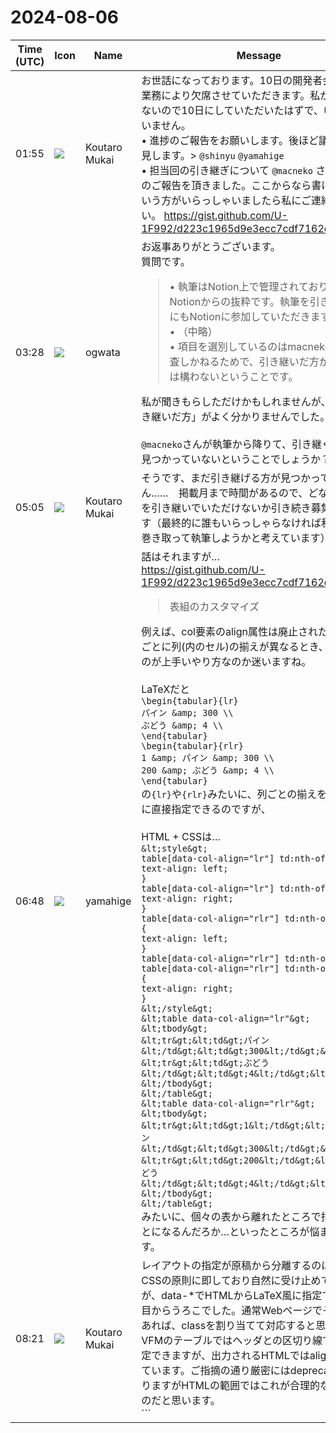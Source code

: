 # 2024-08-06

|Time (UTC)|Icon|Name|Message|
|---|---|---|---|
|01:55|![](https://avatars.slack-edge.com/2023-11-11/6180804843906_ec36242e3b721d6c30e9_72.png)|Koutaro Mukai|お世話になっております。10日の開発者会議ですが業務により欠席させていただきます。私が参加できないので10日にしていただいたはずで、申し訳ございません。<br>• 進捗のご報告をお願いします。後ほど議事録を拝見します。&gt; `@shinyu` `@yamahige`<br>• 担当回の引き継ぎについて `@macneko` さんから現状のご報告を頂きました。ここからなら書けそうだという方がいらっしゃいましたら私にご連絡ください。 <https://gist.github.com/U-1F992/d223c1965d9e3ecc7cdf7162c04a2dd5><br>|
|03:28|![](https://avatars.slack-edge.com/2019-11-22/845042642576_070441337abaca9fb7b3_72.png)|ogwata|お返事ありがとうございます。<br>質問です。<br><blockquote>• 執筆はNotion上で管理されており下の表はNotionからの抜粋です。執筆を引き継いだ方にもNotionに参加していただきます。<br>• （中略）<br>• 項目を選別しているのはmacnekoさんが調査しかねるためで、引き継いだ方が埋めるのは構わないということです。</blockquote>私が聞きもらしただけかもしれませんが、「執筆を引き継いだ方」がよく分かりませんでした。<br><br>`@macneko`さんが執筆から降りて、引き継ぐ方がまだ見つかっていないということでしょうか？|
|05:05|![](https://avatars.slack-edge.com/2023-11-11/6180804843906_ec36242e3b721d6c30e9_72.png)|Koutaro Mukai|そうです、まだ引き継げる方が見つかっていません……　掲載月まで時間があるので、どなたか執筆を引き継いでいただけないか引き続き募集しています（最終的に誰もいらっしゃらなければ私のほうで巻き取って執筆しようかと考えています）。|
|06:48|![](https://secure.gravatar.com/avatar/fe4feacacd9e5082654778663c7e10a3.jpg?s=72&d=https%3A%2F%2Fa.slack-edge.com%2Fdf10d%2Fimg%2Favatars%2Fava_0012-72.png)|yamahige|話はそれますが…<br><https://gist.github.com/U-1F992/d223c1965d9e3ecc7cdf7162c04a2dd5><br><blockquote>表組のカスタマイズ</blockquote>例えば、col要素のalign属性は廃止されたので、表ごとに列(内のセル)の揃えが異なるとき、どうするのが上手いやり方なのか迷いますね。<br><br>LaTeXだと<br>`\begin{tabular}{lr}`<br>`パイン &amp; 300 \\`<br>`ぶどう &amp; 4 \\`<br>`\end{tabular}`<br>`\begin{tabular}{rlr}`<br>`1 &amp; パイン &amp; 300 \\`<br>`200 &amp; ぶどう &amp; 4 \\`<br>`\end{tabular}`<br>の`{lr}`や`{rlr}`みたいに、列ごとの揃えを個々の表に直接指定できるのですが、<br><br>HTML + CSSは…<br>`&lt;style&gt;`<br>`table[data-col-align="lr"] td:nth-of-type(1) {`<br>    `text-align: left;`<br>`}`<br>`table[data-col-align="lr"] td:nth-of-type(2) {`<br>    `text-align: right;`<br>`}`<br>`table[data-col-align="rlr"] td:nth-of-type(2) {`<br>    `text-align: left;`<br>`}`<br>`table[data-col-align="rlr"] td:nth-of-type(1),`<br>`table[data-col-align="rlr"] td:nth-of-type(3) {`<br>    `text-align: right;`<br>`}`<br>`&lt;/style&gt;`<br>`&lt;table data-col-align="lr"&gt;`<br>`&lt;tbody&gt;`<br>`&lt;tr&gt;&lt;td&gt;パイン&lt;/td&gt;&lt;td&gt;300&lt;/td&gt;&lt;/tr&gt;`<br>`&lt;tr&gt;&lt;td&gt;ぶどう&lt;/td&gt;&lt;td&gt;4&lt;/td&gt;&lt;/tr&gt;`<br>`&lt;/tbody&gt;`<br>`&lt;/table&gt;`<br>`&lt;table data-col-align="rlr"&gt;`<br>`&lt;tbody&gt;`<br>`&lt;tr&gt;&lt;td&gt;1&lt;/td&gt;&lt;td&gt;パイン&lt;/td&gt;&lt;td&gt;300&lt;/td&gt;&lt;/tr&gt;`<br>`&lt;tr&gt;&lt;td&gt;200&lt;/td&gt;&lt;td&gt;ぶどう&lt;/td&gt;&lt;td&gt;4&lt;/td&gt;&lt;/tr&gt;`<br>`&lt;/tbody&gt;`<br>`&lt;/table&gt;`<br>みたいに、個々の表から離れたところで指定することになるんだろか…といったところが悩ましいです。|
|08:21|![](https://avatars.slack-edge.com/2023-11-11/6180804843906_ec36242e3b721d6c30e9_72.png)|Koutaro Mukai|レイアウトの指定が原稿から分離するのはHTMLとCSSの原則に即しており自然に受け止めていますが、data-*でHTMLからLaTeX風に指定できるのは目からうろこでした。通常Webページでその要件があれば、classを割り当てて対応すると思います。<br>VFMのテーブルではヘッダとの区切り線で配置を指定できますが、出力されるHTMLではalignを使用しています。ご指摘の通り厳密にはdeprecatedではありますがHTMLの範囲ではこれが合理的な対処法なのだと思います。<br>```|品目|価格|<br>|:---|---:|<br>|パイン|300|<br>|ぶどう|4|<br><br><table><br>  <thead><br>    <tr><br>      <th align="left">品目</th><br>      <th align="right">価格</th><br>    </tr><br>  </thead><br>  <tbody><br>    <tr><br>      <td align="left">パイン</td><br>      <td align="right">300</td><br>    </tr><br>    <tr><br>      <td align="left">ぶどう</td><br>      <td align="right">4</td><br>    </tr><br>  </tbody><br></table>```|

